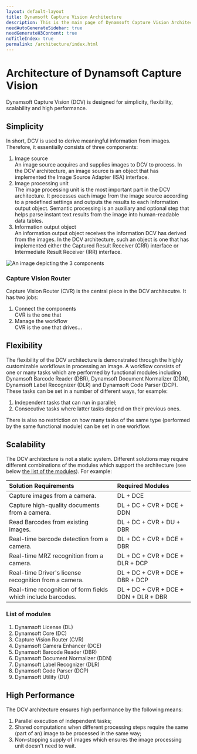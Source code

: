```yaml
---
layout: default-layout
title: Dynamsoft Capture Vision Architecture
description: This is the main page of Dynamsoft Capture Vision Architecture. 
needAutoGenerateSidebar: true
needGenerateH3Content: true
noTitleIndex: true
permalink: /architecture/index.html
---
```


# Architecture of Dynamsoft Capture Vision

Dynamsoft Capture Vision (DCV) is designed for simplicity, flexibility, scalability and high performance.

## Simplicity

In short, DCV is used to derive meaningful information from images. Therefore, it essentially consists of three components:

1. Image source  
   An image source acquires and supplies images to DCV to process. In the DCV architecture, an image source is an object that has implemented the Image Source Adapter (ISA) interface.
2. Image processing unit  
   The image processing unit is the most important part in the DCV architecture. It processes each image from the image source according to a  predefined settings and outputs the results to each Information output object.
   Semantic processing is an auxiliary and optional step that helps parse instant text results from the image into human-readable data tables.
3. Information output object  
   An information output object receives the information DCV has derived from the images. In the DCV architecture, such an object is one that has implemented either the Captured Result Receiver (CRR) interface or Intermediate Result Receiver (IRR) interface.

![An image depicting the 3 components]()

### Capture Vision Router

Capture Vision Router (CVR) is the central piece in the DCV architecutre. It has two jobs:

1. Connect the components  
   CVR is the one that 
2. Manage the workflow  
   CVR is the one that drives...

## Flexibility

The flexibility of the DCV architecture is demonstrated through the highly customizable workflows in processing an image. A workflow consists of one or many tasks which are performed by functional modules including Dynamsoft Barcode Reader (DBR), Dynamsoft Document Normalizer (DDN), Dynamsoft Label Recognizer (DLR) and Dynamsoft Code Parser (DCP). These tasks can be set in a number of different ways, for example:

1. Independent tasks that can run in parallel; 
2. Consecutive tasks where latter tasks depend on their previous ones.

There is also no restriction on how many tasks of the same type (performed by the same functional module) can be set in one workflow.

## Scalability

The DCV architecture is not a static system. Different solutions may require different combinations of the modules which support the architecture (see below [the list of the modules](#list-of-modules)). For example:

| Solution Requirements                                        | Required Modules                      |
| :----------------------------------------------------------- | :------------------------------------ |
| Capture images from a camera.                                | DL + DCE                              |
| Capture high-quality documents from a camera.                | DL + DC + CVR + DCE + DDN             |
| Read Barcodes from existing images.                          | DL + DC + CVR + DU + DBR              |
| Real-time barcode detection from a camera.                   | DL + DC + CVR + DCE + DBR             |
| Real-time MRZ recognition from a camera.                     | DL + DC + CVR + DCE + DLR + DCP       |
| Real-time Driver's license recognition from a camera.        | DL + DC + CVR + DCE + DBR + DCP       |
| Real-time recognition of form fields which include barcodes. | DL + DC + CVR + DCE + DDN + DLR + DBR |

### List of modules

1. Dynamsoft License (DL)
2. Dynamsoft Core (DC)
3. Capture Vision Router (CVR)
4. Dynamsoft Camera Enhancer (DCE)
5. Dynamsoft Barcode Reader (DBR)
6. Dynamsoft Document Normalizer (DDN)
7. Dynamsoft Label Recognizer (DLR)
8. Dynamsoft Code Parser (DCP)
9. Dynamsoft Utility (DU)

## High Performance

The DCV architecture ensures high performance by the following means:

1. Parallel execution of independent tasks;
2. Shared computations when different processing steps require the same (part of an) image to be processed in the same way;
3. Non-stopping supply of images which ensures the image processing unit doesn't need to wait.